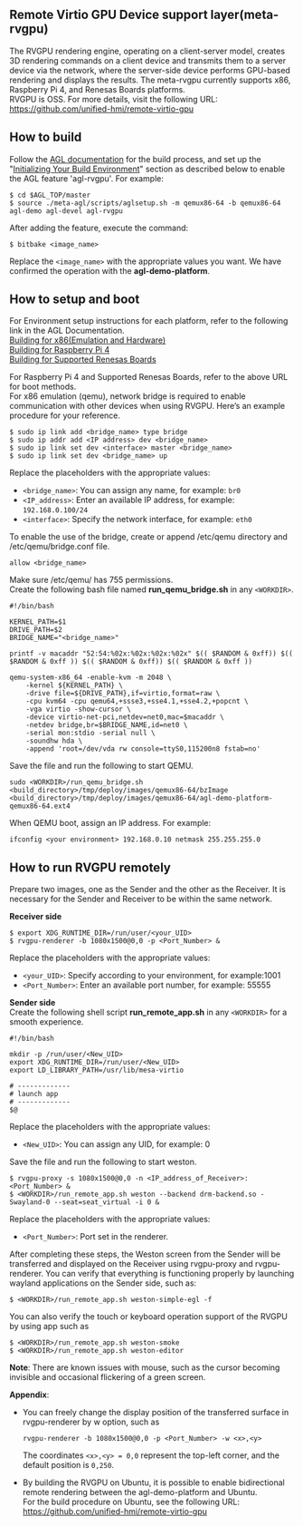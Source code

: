 ## Remote Virtio GPU Device support layer(meta-rvgpu)
The RVGPU rendering engine, operating on a client-server model, creates 3D rendering commands on a client device and transmits them to a server device via the network, where the server-side device performs GPU-based rendering and displays the results. The meta-rvgpu currently supports x86, Raspberry Pi 4, and Renesas Boards platforms.   
RVGPU is OSS. For more details, visit the following URL:  
https://github.com/unified-hmi/remote-virtio-gpu

## How to build
Follow the [AGL documentation](https://docs.automotivelinux.org/en/master/#01_Getting_Started/02_Building_AGL_Image/01_Build_Process_Overview/) for the build process, and set up the "[Initializing Your Build Environment](https://docs.automotivelinux.org/en/master/#01_Getting_Started/02_Building_AGL_Image/04_Initializing_Your_Build_Environment/)" section as described below to enable the AGL feature 'agl-rvgpu'. For example:
```
$ cd $AGL_TOP/master
$ source ./meta-agl/scripts/aglsetup.sh -m qemux86-64 -b qemux86-64 agl-demo agl-devel agl-rvgpu
```
After adding the feature, execute the command:
```
$ bitbake <image_name>
```
Replace the `<image_name>` with the appropriate values you want. We have confirmed the operation with the **agl-demo-platform**.

## How to setup and boot
For Environment setup instructions for each platform, refer to the following link in the AGL Documentation.  
[Building for x86(Emulation and Hardware)](https://docs.automotivelinux.org/en/master/#01_Getting_Started/02_Building_AGL_Image/07_Building_for_x86_%28Emulation_and_Hardware%29/)  
[Building for Raspberry Pi 4](https://docs.automotivelinux.org/en/master/#01_Getting_Started/02_Building_AGL_Image/08_Building_for_Raspberry_Pi_4/)  
[Building for Supported Renesas Boards](https://docs.automotivelinux.org/en/master/#01_Getting_Started/02_Building_AGL_Image/09_Building_for_Supported_Renesas_Boards/)

For Raspberry Pi 4 and Supported Renesas Boards, refer to the above URL for boot methods.  
For x86 emulation (qemu), network bridge is required to enable communication with other devices when using RVGPU. Here’s an example procedure for your reference.
```
$ sudo ip link add <bridge_name> type bridge
$ sudo ip addr add <IP address> dev <bridge_name>
$ sudo ip link set dev <interface> master <bridge_name>
$ sudo ip link set dev <bridge_name> up
```
Replace the placeholders with the appropriate values: 
- `<bridge_name>`: You can assign any name, for example: `br0`
- `<IP_address>`: Enter an available IP address, for example: `192.168.0.100/24`
- `<interface>`: Specify the network interface, for example: `eth0`

To enable the use of the bridge, create or append /etc/qemu directory and /etc/qemu/bridge.conf file.
```
allow <bridge_name>
```
Make sure /etc/qemu/ has 755 permissions.  
Create the following bash file named **run_qemu_bridge.sh** in any `<WORKDIR>`.
```
#!/bin/bash

KERNEL_PATH=$1
DRIVE_PATH=$2
BRIDGE_NAME="<bridge_name>"

printf -v macaddr "52:54:%02x:%02x:%02x:%02x" $(( $RANDOM & 0xff)) $(( $RANDOM & 0xff )) $(( $RANDOM & 0xff)) $(( $RANDOM & 0xff ))

qemu-system-x86_64 -enable-kvm -m 2048 \
    -kernel ${KERNEL_PATH} \
    -drive file=${DRIVE_PATH},if=virtio,format=raw \
    -cpu kvm64 -cpu qemu64,+ssse3,+sse4.1,+sse4.2,+popcnt \
    -vga virtio -show-cursor \
    -device virtio-net-pci,netdev=net0,mac=$macaddr \
    -netdev bridge,br=$BRIDGE_NAME,id=net0 \
    -serial mon:stdio -serial null \
    -soundhw hda \
    -append 'root=/dev/vda rw console=ttyS0,115200n8 fstab=no'
```
Save the file and run the following to start QEMU.
```
sudo <WORKDIR>/run_qemu_bridge.sh <build_directory>/tmp/deploy/images/qemux86-64/bzImage <build_directory>/tmp/deploy/images/qemux86-64/agl-demo-platform-qemux86-64.ext4
```
When QEMU boot, assign an IP address. For example:
```
ifconfig <your environment> 192.168.0.10 netmask 255.255.255.0
```

## How to run RVGPU remotely
Prepare two images, one as the Sender and the other as the Receiver.
It is necessary for the Sender and Receiver to be within the same network.

**Receiver side**
```
$ export XDG_RUNTIME_DIR=/run/user/<your_UID>
$ rvgpu-renderer -b 1080x1500@0,0 -p <Port_Number> &
```
Replace the placeholders with the appropriate values:
- `<your_UID>`: Specify according to your environment, for example:1001
- `<Port_Number>`: Enter an available port number, for example: 55555

**Sender side**  
Create the following shell script **run_remote_app.sh** in any `<WORKDIR>` for a smooth experience.
```
#!/bin/bash

mkdir -p /run/user/<New_UID>
export XDG_RUNTIME_DIR=/run/user/<New_UID>
export LD_LIBRARY_PATH=/usr/lib/mesa-virtio

# -------------
# launch app
# -------------
$@
```
Replace the placeholders with the appropriate values:
- `<New_UID>`: You can assign any UID, for example: 0

Save the file and run the following to start weston.

```
$ rvgpu-proxy -s 1080x1500@0,0 -n <IP_address_of_Receiver>:<Port_Number> &
$ <WORKDIR>/run_remote_app.sh weston --backend drm-backend.so -Swayland-0 --seat=seat_virtual -i 0 &
```  
Replace the placeholders with the appropriate values:
- `<Port_Number>`: Port set in the renderer.

After completing these steps, the Weston screen from the Sender will be transferred and displayed on the Receiver using rvgpu-proxy and rvgpu-renderer. You can verify that everything is functioning properly by launching wayland applications on the Sender side, such as:
```
$ <WORKDIR>/run_remote_app.sh weston-simple-egl -f
``` 

You can also verify the touch or keyboard operation support of the RVGPU by using app such as 
```
$ <WORKDIR>/run_remote_app.sh weston-smoke
$ <WORKDIR>/run_remote_app.sh weston-editor
```
**Note**: There are known issues with mouse, such as the cursor becoming invisible and occasional flickering of a green screen.

**Appendix**:  
- You can freely change the display position of the transferred surface in rvgpu-renderer by w option, such as
  ```
  rvgpu-renderer -b 1080x1500@0,0 -p <Port_Number> -w <x>,<y>
  ```
  The coordinates `<x>,<y> = 0,0` represent the top-left corner, and the default position is `0,250`.

- By building the RVGPU on Ubuntu, it is possible to enable bidirectional remote rendering between the agl-demo-platform and Ubuntu.  
  For the build procedure on Ubuntu, see the following URL: https://github.com/unified-hmi/remote-virtio-gpu
